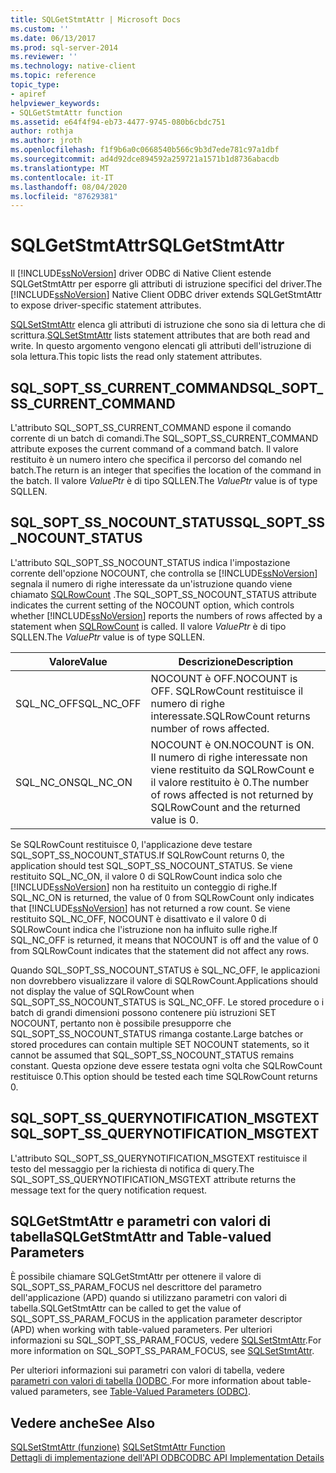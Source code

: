 ```yaml
---
title: SQLGetStmtAttr | Microsoft Docs
ms.custom: ''
ms.date: 06/13/2017
ms.prod: sql-server-2014
ms.reviewer: ''
ms.technology: native-client
ms.topic: reference
topic_type:
- apiref
helpviewer_keywords:
- SQLGetStmtAttr function
ms.assetid: e64f4f94-eb73-4477-9745-080b6cbdc751
author: rothja
ms.author: jroth
ms.openlocfilehash: f1f9b6a0c0668540b566c9b3d7ede781c97a1dbf
ms.sourcegitcommit: ad4d92dce894592a259721a1571b1d8736abacdb
ms.translationtype: MT
ms.contentlocale: it-IT
ms.lasthandoff: 08/04/2020
ms.locfileid: "87629381"
---
```

# <a name="sqlgetstmtattr"></a><span data-ttu-id="0e0ad-102">SQLGetStmtAttr</span><span class="sxs-lookup"><span data-stu-id="0e0ad-102">SQLGetStmtAttr</span></span>
  <span data-ttu-id="0e0ad-103">Il [!INCLUDE[ssNoVersion](../../includes/ssnoversion-md.md)] driver ODBC di Native Client estende SQLGetStmtAttr per esporre gli attributi di istruzione specifici del driver.</span><span class="sxs-lookup"><span data-stu-id="0e0ad-103">The [!INCLUDE[ssNoVersion](../../includes/ssnoversion-md.md)] Native Client ODBC driver extends SQLGetStmtAttr to expose driver-specific statement attributes.</span></span>  
  
 <span data-ttu-id="0e0ad-104">[SQLSetStmtAttr](sqlsetstmtattr.md) elenca gli attributi di istruzione che sono sia di lettura che di scrittura.</span><span class="sxs-lookup"><span data-stu-id="0e0ad-104">[SQLSetStmtAttr](sqlsetstmtattr.md) lists statement attributes that are both read and write.</span></span> <span data-ttu-id="0e0ad-105">In questo argomento vengono elencati gli attributi dell'istruzione di sola lettura.</span><span class="sxs-lookup"><span data-stu-id="0e0ad-105">This topic lists the read only statement attributes.</span></span>  
  
## <a name="sql_sopt_ss_current_command"></a><span data-ttu-id="0e0ad-106">SQL_SOPT_SS_CURRENT_COMMAND</span><span class="sxs-lookup"><span data-stu-id="0e0ad-106">SQL_SOPT_SS_CURRENT_COMMAND</span></span>  
 <span data-ttu-id="0e0ad-107">L'attributo SQL_SOPT_SS_CURRENT_COMMAND espone il comando corrente di un batch di comandi.</span><span class="sxs-lookup"><span data-stu-id="0e0ad-107">The SQL_SOPT_SS_CURRENT_COMMAND attribute exposes the current command of a command batch.</span></span> <span data-ttu-id="0e0ad-108">Il valore restituito è un numero intero che specifica il percorso del comando nel batch.</span><span class="sxs-lookup"><span data-stu-id="0e0ad-108">The return is an integer that specifies the location of the command in the batch.</span></span> <span data-ttu-id="0e0ad-109">Il valore *ValuePtr* è di tipo SQLLEN.</span><span class="sxs-lookup"><span data-stu-id="0e0ad-109">The *ValuePtr* value is of type SQLLEN.</span></span>  
  
## <a name="sql_sopt_ss_nocount_status"></a><span data-ttu-id="0e0ad-110">SQL_SOPT_SS_NOCOUNT_STATUS</span><span class="sxs-lookup"><span data-stu-id="0e0ad-110">SQL_SOPT_SS_NOCOUNT_STATUS</span></span>  
 <span data-ttu-id="0e0ad-111">L'attributo SQL_SOPT_SS_NOCOUNT_STATUS indica l'impostazione corrente dell'opzione NOCOUNT, che controlla se [!INCLUDE[ssNoVersion](../../includes/ssnoversion-md.md)] segnala il numero di righe interessate da un'istruzione quando viene chiamato [SQLRowCount](sqlrowcount.md) .</span><span class="sxs-lookup"><span data-stu-id="0e0ad-111">The SQL_SOPT_SS_NOCOUNT_STATUS attribute indicates the current setting of the NOCOUNT option, which controls whether [!INCLUDE[ssNoVersion](../../includes/ssnoversion-md.md)] reports the numbers of rows affected by a statement when [SQLRowCount](sqlrowcount.md) is called.</span></span> <span data-ttu-id="0e0ad-112">Il valore *ValuePtr* è di tipo SQLLEN.</span><span class="sxs-lookup"><span data-stu-id="0e0ad-112">The *ValuePtr* value is of type SQLLEN.</span></span>  
  
|<span data-ttu-id="0e0ad-113">Valore</span><span class="sxs-lookup"><span data-stu-id="0e0ad-113">Value</span></span>|<span data-ttu-id="0e0ad-114">Descrizione</span><span class="sxs-lookup"><span data-stu-id="0e0ad-114">Description</span></span>|  
|-----------|-----------------|  
|<span data-ttu-id="0e0ad-115">SQL_NC_OFF</span><span class="sxs-lookup"><span data-stu-id="0e0ad-115">SQL_NC_OFF</span></span>|<span data-ttu-id="0e0ad-116">NOCOUNT è OFF.</span><span class="sxs-lookup"><span data-stu-id="0e0ad-116">NOCOUNT is OFF.</span></span> <span data-ttu-id="0e0ad-117">SQLRowCount restituisce il numero di righe interessate.</span><span class="sxs-lookup"><span data-stu-id="0e0ad-117">SQLRowCount returns number of rows affected.</span></span>|  
|<span data-ttu-id="0e0ad-118">SQL_NC_ON</span><span class="sxs-lookup"><span data-stu-id="0e0ad-118">SQL_NC_ON</span></span>|<span data-ttu-id="0e0ad-119">NOCOUNT è ON.</span><span class="sxs-lookup"><span data-stu-id="0e0ad-119">NOCOUNT is ON.</span></span> <span data-ttu-id="0e0ad-120">Il numero di righe interessate non viene restituito da SQLRowCount e il valore restituito è 0.</span><span class="sxs-lookup"><span data-stu-id="0e0ad-120">The number of rows affected is not returned by SQLRowCount and the returned value is 0.</span></span>|  
  
 <span data-ttu-id="0e0ad-121">Se SQLRowCount restituisce 0, l'applicazione deve testare SQL_SOPT_SS_NOCOUNT_STATUS.</span><span class="sxs-lookup"><span data-stu-id="0e0ad-121">If SQLRowCount returns 0, the application should test SQL_SOPT_SS_NOCOUNT_STATUS.</span></span> <span data-ttu-id="0e0ad-122">Se viene restituito SQL_NC_ON, il valore 0 di SQLRowCount indica solo che [!INCLUDE[ssNoVersion](../../includes/ssnoversion-md.md)] non ha restituito un conteggio di righe.</span><span class="sxs-lookup"><span data-stu-id="0e0ad-122">If SQL_NC_ON is returned, the value of 0 from SQLRowCount only indicates that [!INCLUDE[ssNoVersion](../../includes/ssnoversion-md.md)] has not returned a row count.</span></span> <span data-ttu-id="0e0ad-123">Se viene restituito SQL_NC_OFF, NOCOUNT è disattivato e il valore 0 di SQLRowCount indica che l'istruzione non ha influito sulle righe.</span><span class="sxs-lookup"><span data-stu-id="0e0ad-123">If SQL_NC_OFF is returned, it means that NOCOUNT is off and the value of 0 from SQLRowCount indicates that the statement did not affect any rows.</span></span>  
  
 <span data-ttu-id="0e0ad-124">Quando SQL_SOPT_SS_NOCOUNT_STATUS è SQL_NC_OFF, le applicazioni non dovrebbero visualizzare il valore di SQLRowCount.</span><span class="sxs-lookup"><span data-stu-id="0e0ad-124">Applications should not display the value of SQLRowCount when SQL_SOPT_SS_NOCOUNT_STATUS is SQL_NC_OFF.</span></span> <span data-ttu-id="0e0ad-125">Le stored procedure o i batch di grandi dimensioni possono contenere più istruzioni SET NOCOUNT, pertanto non è possibile presupporre che SQL_SOPT_SS_NOCOUNT_STATUS rimanga costante.</span><span class="sxs-lookup"><span data-stu-id="0e0ad-125">Large batches or stored procedures can contain multiple SET NOCOUNT statements, so it cannot be assumed that SQL_SOPT_SS_NOCOUNT_STATUS remains constant.</span></span> <span data-ttu-id="0e0ad-126">Questa opzione deve essere testata ogni volta che SQLRowCount restituisce 0.</span><span class="sxs-lookup"><span data-stu-id="0e0ad-126">This option should be tested each time SQLRowCount returns 0.</span></span>  
  
## <a name="sql_sopt_ss_querynotification_msgtext"></a><span data-ttu-id="0e0ad-127">SQL_SOPT_SS_QUERYNOTIFICATION_MSGTEXT</span><span class="sxs-lookup"><span data-stu-id="0e0ad-127">SQL_SOPT_SS_QUERYNOTIFICATION_MSGTEXT</span></span>  
 <span data-ttu-id="0e0ad-128">L'attributo SQL_SOPT_SS_QUERYNOTIFICATION_MSGTEXT restituisce il testo del messaggio per la richiesta di notifica di query.</span><span class="sxs-lookup"><span data-stu-id="0e0ad-128">The SQL_SOPT_SS_QUERYNOTIFICATION_MSGTEXT attribute returns the message text for the query notification request.</span></span>  
  
## <a name="sqlgetstmtattr-and-table-valued-parameters"></a><span data-ttu-id="0e0ad-129">SQLGetStmtAttr e parametri con valori di tabella</span><span class="sxs-lookup"><span data-stu-id="0e0ad-129">SQLGetStmtAttr and Table-valued Parameters</span></span>  
 <span data-ttu-id="0e0ad-130">È possibile chiamare SQLGetStmtAttr per ottenere il valore di SQL_SOPT_SS_PARAM_FOCUS nel descrittore del parametro dell'applicazione (APD) quando si utilizzano parametri con valori di tabella.</span><span class="sxs-lookup"><span data-stu-id="0e0ad-130">SQLGetStmtAttr can be called to get the value of SQL_SOPT_SS_PARAM_FOCUS in the application parameter descriptor (APD) when working with table-valued parameters.</span></span> <span data-ttu-id="0e0ad-131">Per ulteriori informazioni su SQL_SOPT_SS_PARAM_FOCUS, vedere [SQLSetStmtAttr](sqlsetstmtattr.md).</span><span class="sxs-lookup"><span data-stu-id="0e0ad-131">For more information on SQL_SOPT_SS_PARAM_FOCUS, see [SQLSetStmtAttr](sqlsetstmtattr.md).</span></span>  
  
 <span data-ttu-id="0e0ad-132">Per ulteriori informazioni sui parametri con valori di tabella, vedere [parametri con valori di tabella &#40;&#41;ODBC ](../native-client-odbc-table-valued-parameters/table-valued-parameters-odbc.md).</span><span class="sxs-lookup"><span data-stu-id="0e0ad-132">For more information about table-valued parameters, see [Table-Valued Parameters &#40;ODBC&#41;](../native-client-odbc-table-valued-parameters/table-valued-parameters-odbc.md).</span></span>  
  
## <a name="see-also"></a><span data-ttu-id="0e0ad-133">Vedere anche</span><span class="sxs-lookup"><span data-stu-id="0e0ad-133">See Also</span></span>  
 <span data-ttu-id="0e0ad-134">[SQLSetStmtAttr (funzione)](https://go.microsoft.com/fwlink/?LinkId=59370) </span><span class="sxs-lookup"><span data-stu-id="0e0ad-134">[SQLSetStmtAttr Function](https://go.microsoft.com/fwlink/?LinkId=59370) </span></span>  
 [<span data-ttu-id="0e0ad-135">Dettagli di implementazione dell'API ODBC</span><span class="sxs-lookup"><span data-stu-id="0e0ad-135">ODBC API Implementation Details</span></span>](odbc-api-implementation-details.md)  
  
  
